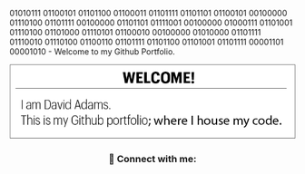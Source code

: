 01010111 01100101 01101100 01100011 01101111 01101101 01100101 00100000 01110100 01101111 00100000 01101101 01111001 00100000 01000111 01101001 01110100 01101000 01110101 01100010 00100000 01010000 01101111 01110010 01110100 01100110 01101111 01101100 01101001 01101111 00001101 00001010 - Welcome to my Github Portfolio.

<!-- Introduction -->
<div align="center">
<img src="https://github.com/davidatoms/davidatoms/blob/master/Resources/Asset%2011.png?raw=true "Introduction")
                                                                                                 </div>                                                      
 
### 🤝 Connect with me:
                                          
